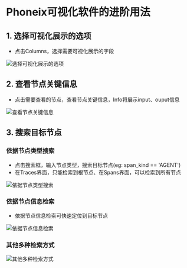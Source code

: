 # Phoneix可视化软件的进阶用法

## 1. 选择可视化展示的选项

- 点击Columns，选择需要可视化展示的字段

![选择可视化展示的选项](https://bj.bcebos.com/v1/appbuilder-sdk-components/%E4%BF%AE%E6%94%B9phoenix%E5%B1%95%E7%A4%BA%E5%8F%82%E6%95%B0.png?authorization=bce-auth-v1%2FALTAKGa8m4qCUasgoljdEDAzLm%2F2024-07-11T07%3A15%3A16Z%2F-1%2Fhost%2Ffef2c48927c21fb9ab285e26989ed650d622200957c02da021b108c5aa60db9f)


## 2. 查看节点关键信息 

- 点击需要查看的节点，查看节点关键信息，Info将展示input、ouput信息

![查看节点关键信息 ](https://bj.bcebos.com/v1/appbuilder-sdk-components/Phoenix%E5%8F%AF%E8%A7%86%E5%8C%96%E7%95%8C%E9%9D%A2%EF%BC%883%EF%BC%89.png?authorization=bce-auth-v1%2FALTAKGa8m4qCUasgoljdEDAzLm%2F2024-07-03T03%3A19%3A12Z%2F-1%2Fhost%2Fe79bcd6c9edbae95c98d789464621986fbb74b2f5a10936a555a1fe89f435624)

## 3. 搜索目标节点 

### 依据节点类型搜索

- 点击搜索框，输入节点类型，搜索目标节点(eg: span_kind == 'AGENT')
- 在Traces界面，只能检索到根节点、在Spans界面，可以检索到所有节点

![依据节点类型搜索](https://bj.bcebos.com/v1/appbuilder-sdk-components/span_kind_find.png?authorization=bce-auth-v1%2FALTAKGa8m4qCUasgoljdEDAzLm%2F2024-07-11T07%3A33%3A50Z%2F-1%2Fhost%2F8e05c22c7e37100c0899d7a46a5f285bf9546bd8612bf8f228d0af7a094a30bb)

### 依据节点信息检索

- 依据节点信息检索可快速定位到目标节点

![依据节点信息检索](https://bj.bcebos.com/v1/appbuilder-sdk-components/span_value_find.png?authorization=bce-auth-v1%2FALTAKGa8m4qCUasgoljdEDAzLm%2F2024-07-11T07%3A39%3A42Z%2F-1%2Fhost%2F3032eb48087793090bc8f29c7c202b59f10135db10ebbbcab424b34270304d87)

### 其他多种检索方式

![其他多种检索方式](https://bj.bcebos.com/v1/appbuilder-sdk-components/every_span_find.png?authorization=bce-auth-v1%2FALTAKGa8m4qCUasgoljdEDAzLm%2F2024-07-11T07%3A43%3A27Z%2F-1%2Fhost%2F591db7e50adffb2171d20cdc1b27e7f6d11e8255acb66c76fd5c614b73683a77)